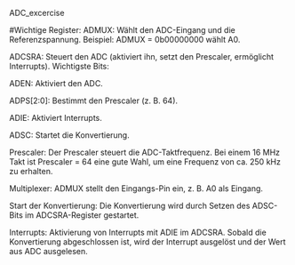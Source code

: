  ADC_excercise

#Wichtige Register:
ADMUX: Wählt den ADC-Eingang und die Referenzspannung. Beispiel: ADMUX = 0b00000000 wählt A0.

ADCSRA: Steuert den ADC (aktiviert ihn, setzt den Prescaler, ermöglicht Interrupts). Wichtigste Bits:

ADEN: Aktiviert den ADC.

ADPS[2:0]: Bestimmt den Prescaler (z. B. 64).

ADIE: Aktiviert Interrupts.

ADSC: Startet die Konvertierung.

Prescaler:
Der Prescaler steuert die ADC-Taktfrequenz. Bei einem 16 MHz Takt ist Prescaler = 64 eine gute Wahl, um eine Frequenz von ca. 250 kHz zu erhalten.

Multiplexer:
ADMUX stellt den Eingangs-Pin ein, z. B. A0 als Eingang.

Start der Konvertierung:
Die Konvertierung wird durch Setzen des ADSC-Bits im ADCSRA-Register gestartet.

Interrupts:
Aktivierung von Interrupts mit ADIE im ADCSRA. Sobald die Konvertierung abgeschlossen ist, wird der Interrupt ausgelöst und der Wert aus ADC ausgelesen.
